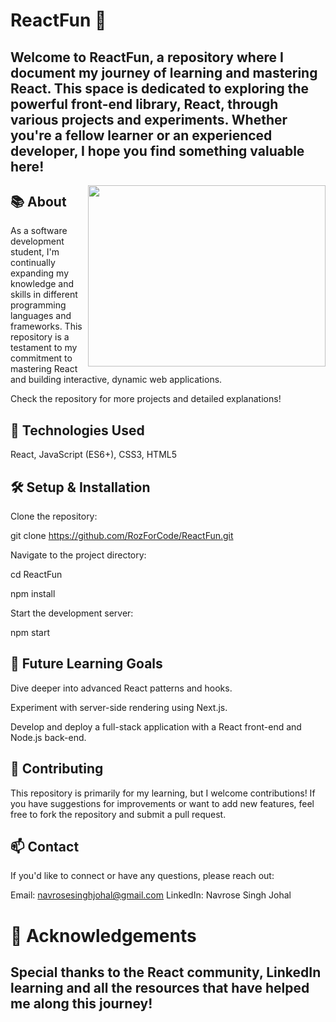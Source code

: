 # ReactFun 🎉
## Welcome to ReactFun, a repository where I document my journey of learning and mastering React. This space is dedicated to exploring the powerful front-end library, React, through various projects and experiments. Whether you're a fellow learner or an experienced developer, I hope you find something valuable here!


<img align="right"  width="380" height="290" src="https://github.com/user-attachments/assets/08ae3bbc-01e0-4267-9aee-e887a0d81e68" frameBorder="0" >

## 📚 About
As a software development student, I'm continually expanding my knowledge and skills in different programming languages and frameworks. This repository is a testament to my commitment to mastering React and building interactive, dynamic web applications.

Check the repository for more projects and detailed explanations!

## 🔧 Technologies Used
React, 
JavaScript (ES6+), 
CSS3, 
HTML5

## 🛠️ Setup & Installation
Clone the repository:

git clone https://github.com/RozForCode/ReactFun.git

Navigate to the project directory:

cd ReactFun

npm install

Start the development server:

npm start

## 🌱 Future Learning Goals

Dive deeper into advanced React patterns and hooks.

Experiment with server-side rendering using Next.js.

Develop and deploy a full-stack application with a React front-end and Node.js back-end.

## 🤝 Contributing
This repository is primarily for my learning, but I welcome contributions! If you have suggestions for improvements or want to add new features, feel free to fork the repository and submit a pull request.

## 📫 Contact
If you'd like to connect or have any questions, please reach out:

Email: navrosesinghjohal@gmail.com
LinkedIn: Navrose Singh Johal
# 🌟 Acknowledgements
## Special thanks to the React community, LinkedIn learning and all the resources that have helped me along this journey!
